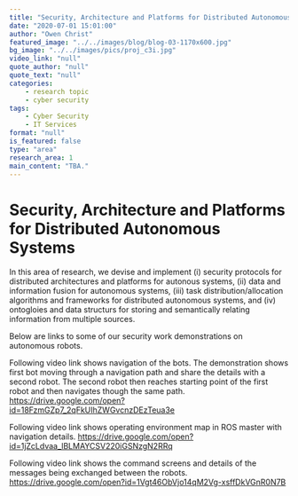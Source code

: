 ```yaml
---
title: "Security, Architecture and Platforms for Distributed Autonomous Systems"
date: "2020-07-01 15:01:00"
author: "Owen Christ"
featured_image: "../../images/blog/blog-03-1170x600.jpg"
bg_image: "../../images/pics/proj_c3i.jpg"
video_link: "null"
quote_author: "null"
quote_text: "null"
categories: 
    - research topic
    - cyber security
tags: 
    - Cyber Security
    - IT Services
format: "null"
is_featured: false
type: "area"
research_area: 1
main_content: "TBA."
---
```



# Security, Architecture and Platforms for Distributed Autonomous Systems

In this area of research, we devise and implement (i) security protocols for distributed architectures and platforms for autonous systems, (ii) data and information fusion for autonomous systems, (iii) task distribution/allocation algorithms and frameworks for distributed autonomous systems, and (iv) ontogloies and data structurs for storing and semantically relating information from multiple sources.

Below are links to some of our security work demonstrations on autonomous robots.

Following video link shows navigation of the bots. The demonstration shows first bot moving through a navigation path and share the details with a second robot. The second robot then reaches starting point of the first robot and then navigates though the same path.
https://drive.google.com/open?id=18FzmGZp7_2qFkUIhZWGvcnzDEzTeua3e
 
Following video link shows operating environment map in ROS master with navigation details.
https://drive.google.com/open?id=1jZcLdvaa_lBLMAYCSV220iGSNzgN2RRq
 
Following video link shows the command screens and details of the messages being exchanged between the robots.
https://drive.google.com/open?id=1Vgt46ObVjo14qM2Vg-xsffDkVGnR0N7B
